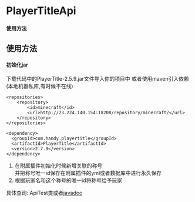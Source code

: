 # PlayerTitleApi

#### 使用方法

## 使用方法

#### 初始化jar
下载代码中的PlayerTitle-2.5.9.jar文件导入你的项目中
或者使用maven引入依赖(本地机器私库,有时候不在线)

```
<repositories>
    <repository>
        <id>minecraft</id>
        <url>http://23.224.140.154:18208/repository/minecraft/</url>
    </repository>
</repositories>

<dependency>
  <groupId>com.handy.playertitle</groupId>
  <artifactId>PlayerTitle</artifactId>
  <version>2.7.9</version>
</dependency>
```

1. 在附属插件初始化时候新增关联的称号  
并把称号唯一id保存在附属插件的yml或者数据库中进行永久保存
2. 根据玩家名和这个称号的唯一id将称号给予玩家

具体查询: ApiTest类或者[javadoc](https://handy-git.github.io/PlayerTitleVersions/ "javadoc")
